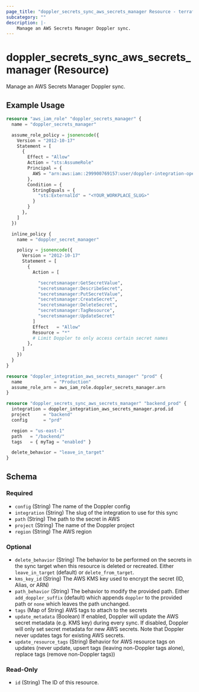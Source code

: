 ```yaml
---
page_title: "doppler_secrets_sync_aws_secrets_manager Resource - terraform-provider-doppler"
subcategory: ""
description: |-
	Manage an AWS Secrets Manager Doppler sync.
---
```


# doppler_secrets_sync_aws_secrets_manager (Resource)

Manage an AWS Secrets Manager Doppler sync.

## Example Usage

```terraform
resource "aws_iam_role" "doppler_secrets_manager" {
  name = "doppler_secrets_manager"

  assume_role_policy = jsonencode({
    Version = "2012-10-17"
    Statement = [
      {
        Effect = "Allow"
        Action = "sts:AssumeRole"
        Principal = {
          AWS = "arn:aws:iam::299900769157:user/doppler-integration-operator"
        },
        Condition = {
          StringEquals = {
            "sts:ExternalId" = "<YOUR_WORKPLACE_SLUG>"
          }
        }
      },
    ]
  })

  inline_policy {
    name = "doppler_secret_manager"

    policy = jsonencode({
      Version = "2012-10-17"
      Statement = [
        {
          Action = [

            "secretsmanager:GetSecretValue",
            "secretsmanager:DescribeSecret",
            "secretsmanager:PutSecretValue",
            "secretsmanager:CreateSecret",
            "secretsmanager:DeleteSecret",
            "secretsmanager:TagResource",
            "secretsmanager:UpdateSecret"
          ]
          Effect   = "Allow"
          Resource = "*"
          # Limit Doppler to only access certain secret names
        },
      ]
    })
  }
}

resource "doppler_integration_aws_secrets_manager" "prod" {
  name            = "Production"
  assume_role_arn = aws_iam_role.doppler_secrets_manager.arn
}

resource "doppler_secrets_sync_aws_secrets_manager" "backend_prod" {
  integration = doppler_integration_aws_secrets_manager.prod.id
  project     = "backend"
  config      = "prd"

  region = "us-east-1"
  path   = "/backend/"
  tags   = { myTag = "enabled" }

  delete_behavior = "leave_in_target"
}
```

<!-- schema generated by tfplugindocs -->
## Schema

### Required

- `config` (String) The name of the Doppler config
- `integration` (String) The slug of the integration to use for this sync
- `path` (String) The path to the secret in AWS
- `project` (String) The name of the Doppler project
- `region` (String) The AWS region

### Optional

- `delete_behavior` (String) The behavior to be performed on the secrets in the sync target when this resource is deleted or recreated. Either `leave_in_target` (default) or `delete_from_target`.
- `kms_key_id` (String) The AWS KMS key used to encrypt the secret (ID, Alias, or ARN)
- `path_behavior` (String) The behavior to modify the provided path. Either `add_doppler_suffix` (default) which appends `doppler` to the provided path or `none` which leaves the path unchanged.
- `tags` (Map of String) AWS tags to attach to the secrets
- `update_metadata` (Boolean) If enabled, Doppler will update the AWS secret metadata (e.g. KMS key) during every sync. If disabled, Doppler will only set secret metadata for new AWS secrets. Note that Doppler never updates tags for existing AWS secrets.
- `update_resource_tags` (String) Behavior for AWS resource tags on updates (never update, upsert tags (leaving non-Doppler tags alone), replace tags (remove non-Doppler tags))

### Read-Only

- `id` (String) The ID of this resource.
